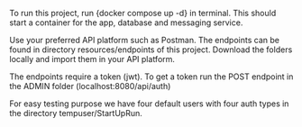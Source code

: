 To run this project, run {docker compose up -d} in terminal.
This should start a container for the app, database and messaging service.

Use your preferred API platform such as Postman. 
The endpoints can be found in directory resources/endpoints of this project.
Download the folders locally and import them in your API platform. 

The endpoints require a token (jwt). To get a token run the POST endpoint in the ADMIN folder (localhost:8080/api/auth)

For easy testing purpose we have four default users with four auth types in the directory tempuser/StartUpRun.